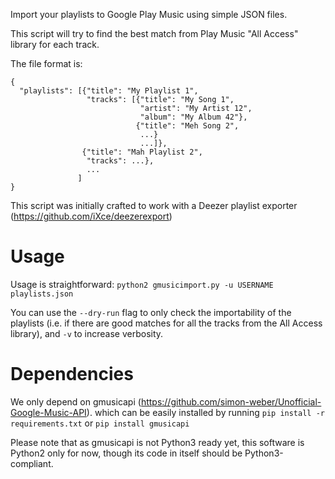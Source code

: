 Import your playlists to Google Play Music using simple JSON files.

This script will try to find the best match from Play Music "All Access"
library for each track.

The file format is:

```
{
  "playlists": [{"title": "My Playlist 1",
                 "tracks": [{"title": "My Song 1",
                             "artist": "My Artist 12",
                             "album": "My Album 42"},
                            {"title": "Meh Song 2",
                             ...}
                             ...]},
                {"title": "Mah Playlist 2",
                 "tracks": ...},
                 ...
               ]
}
```

This script was initially crafted to work with a Deezer playlist exporter
(https://github.com/iXce/deezerexport)

Usage
=====
Usage is straightforward:
```python2 gmusicimport.py -u USERNAME playlists.json```

You can use the `--dry-run` flag to only check the importability of the
playlists (i.e. if there are good matches for all the tracks from the All
Access library), and `-v` to increase verbosity.

Dependencies
============
We only depend on gmusicapi
(https://github.com/simon-weber/Unofficial-Google-Music-API).
which can be easily installed by running
```pip install -r requirements.txt```
or
```pip install gmusicapi```

Please note that as gmusicapi is not Python3 ready yet, this software is
Python2 only for now, though its code in itself should be Python3-compliant.
